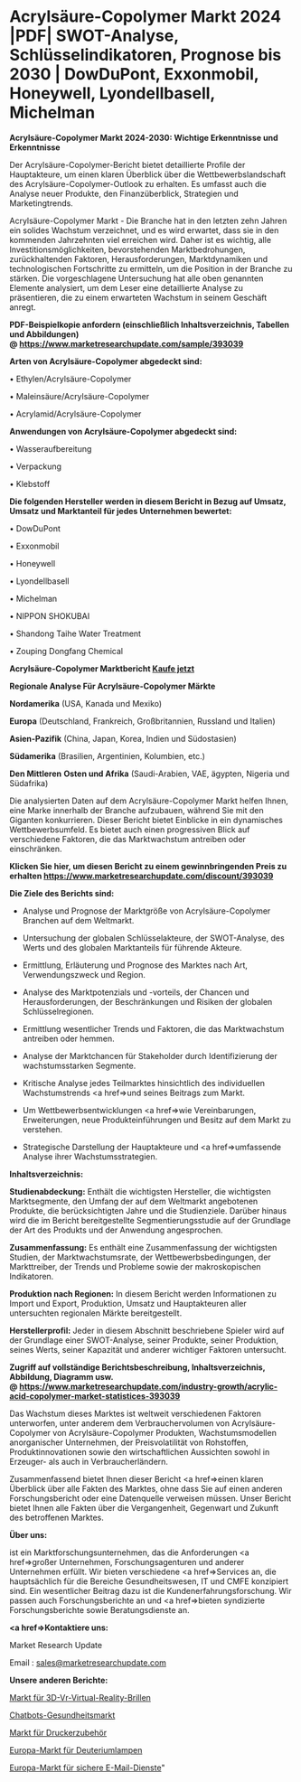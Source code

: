 # Acrylsäure-Copolymer Markt 2024 |PDF| SWOT-Analyse, Schlüsselindikatoren, Prognose bis 2030 | DowDuPont, Exxonmobil, Honeywell, Lyondellbasell, Michelman

<strong>Acrylsäure-Copolymer Markt 2024-2030: Wichtige Erkenntnisse und Erkenntnisse</strong>

Der Acrylsäure-Copolymer-Bericht bietet detaillierte Profile der Hauptakteure, um einen klaren Überblick über die Wettbewerbslandschaft des Acrylsäure-Copolymer-Outlook zu erhalten. Es umfasst auch die Analyse neuer Produkte, den Finanzüberblick, Strategien und Marketingtrends.

Acrylsäure-Copolymer Markt - Die Branche hat in den letzten zehn Jahren ein solides Wachstum verzeichnet, und es wird erwartet, dass sie in den kommenden Jahrzehnten viel erreichen wird. Daher ist es wichtig, alle Investitionsmöglichkeiten, bevorstehenden Marktbedrohungen, zurückhaltenden Faktoren, Herausforderungen, Marktdynamiken und technologischen Fortschritte zu ermitteln, um die Position in der Branche zu stärken. Die vorgeschlagene Untersuchung hat alle oben genannten Elemente analysiert, um dem Leser eine detaillierte Analyse zu präsentieren, die zu einem erwarteten Wachstum in seinem Geschäft anregt.

<strong><b>PDF-Beispielkopie anfordern (einschließlich Inhaltsverzeichnis, Tabellen und Abbildungen) @ </b></strong><strong><a href=https://www.marketresearchupdate.com/sample/393039><strong>https://www.marketresearchupdate.com/sample/393039</u></a></strong></strong>

<strong>Arten von Acrylsäure-Copolymer abgedeckt sind:</strong>

• Ethylen/Acrylsäure-Copolymer

• Maleinsäure/Acrylsäure-Copolymer

• Acrylamid/Acrylsäure-Copolymer

<strong>Anwendungen von Acrylsäure-Copolymer abgedeckt sind:</strong>

• Wasseraufbereitung

• Verpackung

• Klebstoff

<strong>Die folgenden Hersteller werden in diesem Bericht in Bezug auf Umsatz, Umsatz und Marktanteil für jedes Unternehmen bewertet:</strong>

• DowDuPont

• Exxonmobil

• Honeywell

• Lyondellbasell

• Michelman

• NIPPON SHOKUBAI

• Shandong Taihe Water Treatment

• Zouping Dongfang Chemical

<strong>Acrylsäure-Copolymer Marktbericht <a href=https://www.marketresearchupdate.com/buynow/393039>Kaufe jetzt</a></strong>

<strong>Regionale Analyse Für Acrylsäure-Copolymer Märkte</strong>

<strong>Nordamerika</strong> (USA, Kanada und Mexiko)

<strong>Europa</strong> (Deutschland, Frankreich, Großbritannien, Russland und Italien)

<strong>Asien-Pazifik</strong> (China, Japan, Korea, Indien und Südostasien)

<strong>Südamerika</strong> (Brasilien, Argentinien, Kolumbien, etc.)

<strong>Den Mittleren</strong> <strong>Osten und Afrika</strong> (Saudi-Arabien, VAE, ägypten, Nigeria und Südafrika)

Die analysierten Daten auf dem Acrylsäure-Copolymer Markt helfen Ihnen, eine Marke innerhalb der Branche aufzubauen, während Sie mit den Giganten konkurrieren. Dieser Bericht bietet Einblicke in ein dynamisches Wettbewerbsumfeld. Es bietet auch einen progressiven Blick auf verschiedene Faktoren, die das Marktwachstum antreiben oder einschränken.

<strong>Klicken Sie hier, um diesen Bericht zu einem gewinnbringenden Preis zu erhalten
</strong><strong><a href=https://www.marketresearchupdate.com/discount/393039>https://www.marketresearchupdate.com/discount/393039</b></u></strong></a>

<strong>Die Ziele des Berichts sind:</strong>

- Analyse und Prognose der Marktgröße von Acrylsäure-Copolymer Branchen auf dem Weltmarkt.

- Untersuchung der globalen Schlüsselakteure, der SWOT-Analyse, des Werts und des globalen Marktanteils für führende Akteure.

- Ermittlung, Erläuterung und Prognose des Marktes nach Art, Verwendungszweck und Region.

- Analyse des Marktpotenzials und -vorteils, der Chancen und Herausforderungen, der Beschränkungen und Risiken der globalen Schlüsselregionen.

- Ermittlung wesentlicher Trends und Faktoren, die das Marktwachstum antreiben oder hemmen.

- Analyse der Marktchancen für Stakeholder durch Identifizierung der wachstumsstarken Segmente.

- Kritische Analyse jedes Teilmarktes hinsichtlich des individuellen Wachstumstrends <a href=>und</a> seines Beitrags zum Markt.

- Um Wettbewerbsentwicklungen <a href=>wie</a> Vereinbarungen, Erweiterungen, neue Produkteinführungen und Besitz auf dem Markt zu verstehen.

- Strategische Darstellung der Hauptakteure und <a href=>umfas</a>sende Analyse ihrer Wachstumsstrategien.

<strong>Inhaltsverzeichnis:</strong>

<strong>Studienabdeckung:</strong> Enthält die wichtigsten Hersteller, die wichtigsten Marktsegmente, den Umfang der auf dem Weltmarkt angebotenen Produkte, die berücksichtigten Jahre und die Studienziele. Darüber hinaus wird die im Bericht bereitgestellte Segmentierungsstudie auf der Grundlage der Art des Produkts und der Anwendung angesprochen.

<strong>Zusammenfassung:</strong> Es enthält eine Zusammenfassung der wichtigsten Studien, der Marktwachstumsrate, der Wettbewerbsbedingungen, der Markttreiber, der Trends und Probleme sowie der makroskopischen Indikatoren.

<strong>Produktion nach Regionen:</strong> In diesem Bericht werden Informationen zu Import und Export, Produktion, Umsatz und Hauptakteuren aller untersuchten regionalen Märkte bereitgestellt.

<strong>Herstellerprofil:</strong> Jeder in diesem Abschnitt beschriebene Spieler wird auf der Grundlage einer SWOT-Analyse, seiner Produkte, seiner Produktion, seines Werts, seiner Kapazität und anderer wichtiger Faktoren untersucht.

<strong><b>Zugriff auf vollständige Berichtsbeschreibung, Inhaltsverzeichnis, Abbildung, Diagramm usw. @ </b></strong><strong><a href=https://www.marketresearchupdate.com/industry-growth/acrylic-acid-copolymer-market-statistices-393039>https://www.marketresearchupdate.com/industry-growth/acrylic-acid-copolymer-market-statistices-393039</a></strong>

Das Wachstum dieses Marktes ist weltweit verschiedenen Faktoren unterworfen, unter anderem dem Verbrauchervolumen von Acrylsäure-Copolymer von Acrylsäure-Copolymer Produkten, Wachstumsmodellen anorganischer Unternehmen, der Preisvolatilität von Rohstoffen, Produktinnovationen sowie den wirtschaftlichen Aussichten sowohl in Erzeuger- als auch in Verbraucherländern.

Zusammenfassend bietet Ihnen dieser Bericht <a href=>einen</a> klaren Überblick über alle Fakten des Marktes, ohne dass Sie auf einen anderen Forschungsbericht oder eine Datenquelle verweisen müssen. Unser Bericht bietet Ihnen alle Fakten über die Vergangenheit, Gegenwart und Zukunft des betroffenen Marktes.

<strong>Über uns:</strong>

 ist ein Marktforschungsunternehmen, das die Anforderungen <a href=>großer</a> Unternehmen, Forschungsagenturen und anderer Unternehmen erfüllt. Wir bieten verschiedene <a href=>Services</a> an, die hauptsächlich für die Bereiche Gesundheitswesen, IT und CMFE konzipiert sind. Ein wesentlicher Beitrag dazu ist die Kundenerfahrungsforschung. Wir passen auch Forschungsberichte an und <a href=>bieten</a> syndizierte Forschungsberichte sowie Beratungsdienste an.

<strong><a href=>Kontaktiere uns:</a></strong>

Market Research Update

Email : sales@marketresearchupdate.com

<strong>Unsere anderen Berichte:</strong>

<a href=https://www.linkedin.com/pulse/3d-vr-virtual-reality-glasses-market-expected>Markt für 3D-Vr-Virtual-Reality-Brillen</a>

<a href=https://www.linkedin.com/pulse/chatbots-healthcare-market-outlooks-2023-size>Chatbots-Gesundheitsmarkt</a>

<a href=https://www.linkedin.com/pulse/printer-supplies-market-size-trends-consumption>Markt für Druckerzubehör</a>

<a href=https://www.linkedin.com/pulse/europe-deuterium-lamp-market-2023-pointing-capture>Europa-Markt für Deuteriumlampen</a>

<a href=https://www.linkedin.com/pulse/europe-secure-email-services-market-gmy4c/>Europa-Markt für sichere E-Mail-Dienste</a>"
